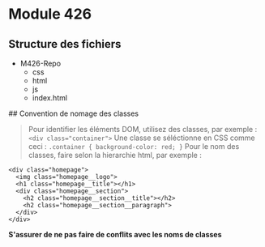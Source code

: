# Module 426

## Structure des fichiers

- M426-Repo
  - css
  - html
  - js
  - index.html

## Convention de nomage des classes

> Pour identifier les éléments DOM, utilisez des classes, par exemple : `<div class="container">`
> Une classe se séléctionne en CSS comme ceci : `.container { background-color: red; }`
> Pour le nom des classes, faire selon la hierarchie html, par exemple :

```
<div class="homepage">
  <img class="homepage__logo">
  <h1 class="homepage__title"></h1>
  <div class="homepage__section">
    <h2 class="homepage__section__title"></h2>
    <h2 class="homepage__section__paragraph">
  </div>
</div>
```

**S'assurer de ne pas faire de conflits avec les noms de classes**
